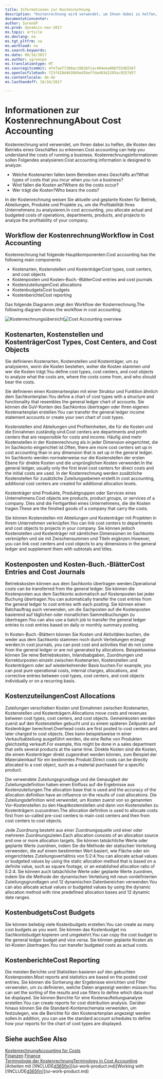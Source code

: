 ```yaml
---
title: Informationen zur Kostenrechnung
description: "Kostenrechnung wird verwendet, um Ihnen dabei zu helfen, die Kosten des Betriebs eines Geschäftes zu erkennen."
documentationcenter: 
author: SorenGP
ms.prod: dynamics-nav-2017
ms.topic: article
ms.devlang: na
ms.tgt_pltfrm: na
ms.workload: na
ms.search.keywords: 
ms.date: 08/16/2017
ms.author: sgroespe
ms.translationtype: HT
ms.sourcegitcommit: 4fefaef7380ac10836fcac404eea006f55d8556f
ms.openlocfilehash: f23f428d4636b9ed5beffde403d2295ac9257d57
ms.contentlocale: de-de
ms.lasthandoff: 10/16/2017

---
```

# <a name="about-cost-accounting"></a><span data-ttu-id="a0097-103">Informationen zur Kostenrechnung</span><span class="sxs-lookup"><span data-stu-id="a0097-103">About Cost Accounting</span></span>
<span data-ttu-id="a0097-104">Kostenrechnung wird verwendet, um Ihnen dabei zu helfen, die Kosten des Betriebs eines Geschäftes zu erkennen.</span><span class="sxs-lookup"><span data-stu-id="a0097-104">Cost accounting can help you understand the costs of running a business.</span></span> <span data-ttu-id="a0097-105">Kostenrechnungsinformationen sollen Folgendes analysieren:</span><span class="sxs-lookup"><span data-stu-id="a0097-105">Cost accounting information is designed to analyze:</span></span>  

-   <span data-ttu-id="a0097-106">Welche Kostenarten fallen beim Betreiben eines Geschäfts an?</span><span class="sxs-lookup"><span data-stu-id="a0097-106">What types of costs that you incur when you run a business?</span></span>  
-   <span data-ttu-id="a0097-107">Wird fallen die Kosten an?</span><span class="sxs-lookup"><span data-stu-id="a0097-107">Where do the costs occur?</span></span>  
-   <span data-ttu-id="a0097-108">Wer trägt die Kosten?</span><span class="sxs-lookup"><span data-stu-id="a0097-108">Who bears the costs?</span></span>  

<span data-ttu-id="a0097-109">In der Kostenrechnung weisen Sie aktuelle und geplante Kosten für Betrieb, Abteilungen, Produkte und Projekte zu, um die Profitabilität Ihres Unternehmens zu analysieren.</span><span class="sxs-lookup"><span data-stu-id="a0097-109">In cost accounting, you allocate actual and budgeted costs of operations, departments, products, and projects to analyze the profitability of your company.</span></span>  

## <a name="workflow-in-cost-accounting"></a><span data-ttu-id="a0097-110">Workflow der Kostenrechnung</span><span class="sxs-lookup"><span data-stu-id="a0097-110">Workflow in Cost Accounting</span></span>  
<span data-ttu-id="a0097-111">Kostenrechnung hat folgende Hauptkomponenten:</span><span class="sxs-lookup"><span data-stu-id="a0097-111">Cost accounting has the following main components:</span></span>  

-   <span data-ttu-id="a0097-112">Kostenarten, Kostenstellen und Kostenträger</span><span class="sxs-lookup"><span data-stu-id="a0097-112">Cost types, cost centers, and cost objects</span></span>  
-   <span data-ttu-id="a0097-113">Kostenposten und Kosten-Buch.-Blätter</span><span class="sxs-lookup"><span data-stu-id="a0097-113">Cost entries and cost journals</span></span>  
-   <span data-ttu-id="a0097-114">Kostenzuteilungen</span><span class="sxs-lookup"><span data-stu-id="a0097-114">Cost allocations</span></span>  
-   <span data-ttu-id="a0097-115">Kostenbudgets</span><span class="sxs-lookup"><span data-stu-id="a0097-115">Cost budgets</span></span>
-   <span data-ttu-id="a0097-116">Kostenberichte</span><span class="sxs-lookup"><span data-stu-id="a0097-116">Cost reporting</span></span>  

<span data-ttu-id="a0097-117">Das folgende Diagramm zeigt den Workflow der Kostenrechnung.</span><span class="sxs-lookup"><span data-stu-id="a0097-117">The following diagram shows the workflow in cost accounting.</span></span>  

<span data-ttu-id="a0097-118">![Kostenrechnungsübersicht](media/costaccountingoverview.png "CostAccountingOverview")</span><span class="sxs-lookup"><span data-stu-id="a0097-118">![Cost Accounting overview](media/costaccountingoverview.png "CostAccountingOverview")</span></span>  

## <a name="cost-types-cost-centers-and-cost-objects"></a><span data-ttu-id="a0097-119">Kostenarten, Kostenstellen und Kostenträger</span><span class="sxs-lookup"><span data-stu-id="a0097-119">Cost Types, Cost Centers, and Cost Objects</span></span>  
<span data-ttu-id="a0097-120">Sie definieren Kostenarten, Kostenstellen und Kostenträger, um zu analysieren, worin die Kosten bestehen, woher die Kosten stammen und wer die Kosten trägt.</span><span class="sxs-lookup"><span data-stu-id="a0097-120">You define cost types, cost centers, and cost objects to analyze what the costs are, where the costs come from, and who should bear the costs.</span></span>  

<span data-ttu-id="a0097-121">Sie definieren einen Kostenartenplan mit einer Struktur und Funktion ähnlich dem Sachkontenplan.</span><span class="sxs-lookup"><span data-stu-id="a0097-121">You define a chart of cost types with a structure and functionality that resembles the general ledger chart of accounts.</span></span> <span data-ttu-id="a0097-122">Sie können die GuV-Konten des Sachkontos übertragen oder Ihren eigenen Kostenartenplan erstellen.</span><span class="sxs-lookup"><span data-stu-id="a0097-122">You can transfer the general ledger income statement accounts or create your own chart of cost types.</span></span>  

<span data-ttu-id="a0097-123">Kostenstellen sind Abteilungen und Profiteinheiten, die für die Kosten und die Einnahmen zuständig sind.</span><span class="sxs-lookup"><span data-stu-id="a0097-123">Cost centers are departments and profit centers that are responsible for costs and income.</span></span> <span data-ttu-id="a0097-124">Häufig sind mehr Kostenstellen in der Kostenrechnung als in jeder Dimension eingerichtet, die im Sachkonto eingerichtet ist.</span><span class="sxs-lookup"><span data-stu-id="a0097-124">Often, there are more cost centers set up in cost accounting than in any dimension that is set up in the general ledger.</span></span> <span data-ttu-id="a0097-125">Im Sachkonto werden normalerweise nur die Kostenstellen der ersten Ebene für direkte Kosten und die ursprünglichen Kosten verwendet.</span><span class="sxs-lookup"><span data-stu-id="a0097-125">In the general ledger, usually only the first level cost centers for direct costs and the initial costs are used.</span></span> <span data-ttu-id="a0097-126">In der Kostenrechnung werden zusätzliche Kostenstellen für zusätzliche Zuteilungsebenen erstellt.</span><span class="sxs-lookup"><span data-stu-id="a0097-126">In cost accounting, additional cost centers are created for additional allocation levels.</span></span>  

<span data-ttu-id="a0097-127">Kostenträger sind Produkte, Produktgruppen oder Services eines Unternehmens.</span><span class="sxs-lookup"><span data-stu-id="a0097-127">Cost objects are products, product groups, or services of a company.</span></span> <span data-ttu-id="a0097-128">Dies sind die Fertigartikel eines Unternehmens, die die Kosten tragen.</span><span class="sxs-lookup"><span data-stu-id="a0097-128">These are the finished goods of a company that carry the costs.</span></span>  

<span data-ttu-id="a0097-129">Sie können Kostenstellen mit Abteilungen und Kostenträger mit Projekten in Ihrem Unternehmen verknüpfen.</span><span class="sxs-lookup"><span data-stu-id="a0097-129">You can link cost centers to departments and cost objects to projects in your company.</span></span> <span data-ttu-id="a0097-130">Sie können jedoch Kostenstellen und Kostenträger mit sämtlichen Dimensionen im Sachkonto verknüpfen und sie mit Zwischensummen und Titeln ergänzen.</span><span class="sxs-lookup"><span data-stu-id="a0097-130">However, you can link cost centers and cost objects to any dimensions in the general ledger and supplement them with subtotals and titles.</span></span>  

## <a name="cost-entries-and-cost-journals"></a><span data-ttu-id="a0097-131">Kostenposten und Kosten-Buch.-Blätter</span><span class="sxs-lookup"><span data-stu-id="a0097-131">Cost Entries and Cost Journals</span></span>  
<span data-ttu-id="a0097-132">Betriebskosten können aus dem Sachkonto übertragen werden.</span><span class="sxs-lookup"><span data-stu-id="a0097-132">Operational costs can be transferred from the general ledger.</span></span> <span data-ttu-id="a0097-133">Sie können die Kostenposten aus dem Sachkonto automatisch auf Kostenposten bei jeder Buchung übertragen.</span><span class="sxs-lookup"><span data-stu-id="a0097-133">You can automatically transfer the cost entries from the general ledger to cost entries with each posting.</span></span> <span data-ttu-id="a0097-134">Sie können einen Batchauftrag auch verwenden, um die Sachposten auf die Kostenposten basierend auf täglichen oder monatlichen Sammelbuchungen zu übertragen.</span><span class="sxs-lookup"><span data-stu-id="a0097-134">You can also use a batch job to transfer the general ledger entries to cost entries based on daily or monthly summary posting.</span></span>  

<span data-ttu-id="a0097-135">In Kosten-Buch.-Blättern können Sie Kosten und Aktivitäten buchen, die weder aus dem Sachkonto stammen noch durch Verteilungen erzeugt werden.</span><span class="sxs-lookup"><span data-stu-id="a0097-135">In cost journals, you can post cost and activities that do not come from the general ledger or are not generated by allocations.</span></span> <span data-ttu-id="a0097-136">Beispielsweise können Sie reine Betriebskosten, Inlandsabgaben, Zuordnungen und Korrekturposten einzeln zwischen Kostenarten, Kostenstellen und Kostenträgern oder auf wiederkehrender Basis buchen.</span><span class="sxs-lookup"><span data-stu-id="a0097-136">For example, you can post pure operational costs, internal charges, allocations, and corrective entries between cost types, cost centers, and cost objects individually or on a recurring basis.</span></span>  

## <a name="cost-allocations"></a><span data-ttu-id="a0097-137">Kostenzuteilungen</span><span class="sxs-lookup"><span data-stu-id="a0097-137">Cost Allocations</span></span>  
<span data-ttu-id="a0097-138">Zuteilungen verschieben Kosten und Einnahmen zwischen Kostenarten, Kostenstellen und Kostenträgern.</span><span class="sxs-lookup"><span data-stu-id="a0097-138">Allocations move costs and revenues between cost types, cost centers, and cost objects.</span></span> <span data-ttu-id="a0097-139">Gemeinkosten werden zuerst auf den Kostenstellen gebucht und zu einem späteren Zeitpunkt auf Kostenträger berechnet.</span><span class="sxs-lookup"><span data-stu-id="a0097-139">Overhead costs are first posted to cost centers and later charged to cost objects.</span></span> <span data-ttu-id="a0097-140">Dies kann beispielsweise in einer Verkaufsabteilung ausgeführt werden, die eine Reihe von Produkten gleichzeitig verkauft.</span><span class="sxs-lookup"><span data-stu-id="a0097-140">For example, this might be done in a sales department that sells several products at the same time.</span></span> <span data-ttu-id="a0097-141">Direkte Kosten sind die Kosten, die einem Kostenträger direkt zugeordnet werden können, zum Beispiel der Materialeinkauf für ein bestimmtes Produkt.</span><span class="sxs-lookup"><span data-stu-id="a0097-141">Direct costs can be directly allocated to a cost object, such as a material purchased for a specific product.</span></span>  

<span data-ttu-id="a0097-142">Die verwendete Zuteilungsgrundlage und die Genauigkeit der Zuteilungsdefinition haben einen Einfluss auf die Ergebnisse aus Kostenzuteilungen.</span><span class="sxs-lookup"><span data-stu-id="a0097-142">The allocation base that is used and the accuracy of the allocation definition have an influence on the results of cost allocations.</span></span> <span data-ttu-id="a0097-143">Die Zuteilungsdefinition wird verwendet, um Kosten zuerst von so genannten Vor-Kostenstellen zu den Hauptkostenstellen und dann von Kostenstellen zu Kostenträgern zuzuordnen.</span><span class="sxs-lookup"><span data-stu-id="a0097-143">The allocation definition is used to allocate costs first from so-called pre-cost centers to main cost centers and then from cost centers to cost objects.</span></span>  

<span data-ttu-id="a0097-144">Jede Zuordnung besteht aus einer Zuordnungsquelle und einer oder mehreren Zuordnungszielen.</span><span class="sxs-lookup"><span data-stu-id="a0097-144">Each allocation consists of an allocation source and one or more allocation targets.</span></span> <span data-ttu-id="a0097-145">Sie können tatsächliche Werte oder geplante Werte zuordnen, indem Sie die Methode der statischen Verteilung verwenden, die auf einem bestimmten Wert basiert, wie Fläche oder ein eingerichtetes Zuteilungsverhältnis von 5:2:4.</span><span class="sxs-lookup"><span data-stu-id="a0097-145">You can allocate actual values or budgeted values by using the static allocation method that is based on a definite value, such as square footage, or an established allocation ratio of 5:2:4.</span></span> <span data-ttu-id="a0097-146">Sie können auch tatsächliche Werte oder geplante Werte zuordnen, indem Sie die Methode der dynamischen Verteilung mit neun vordefinierten Zuteilungsgrundlagen und 12 dynamischen Datenbereichen verwenden.</span><span class="sxs-lookup"><span data-stu-id="a0097-146">You can also allocate actual values or budgeted values by using the dynamic allocation method with nine predefined allocation bases and 12 dynamic date ranges.</span></span>  

## <a name="cost-budgets"></a><span data-ttu-id="a0097-147">Kostenbudgets</span><span class="sxs-lookup"><span data-stu-id="a0097-147">Cost Budgets</span></span>  
<span data-ttu-id="a0097-148">Sie können beliebig viele Kostenbudgets erstellen.</span><span class="sxs-lookup"><span data-stu-id="a0097-148">You can create as many cost budgets as you want.</span></span> <span data-ttu-id="a0097-149">Sie können das Kostenbudget ins Sachkontobudget kopieren und umgekehrt.</span><span class="sxs-lookup"><span data-stu-id="a0097-149">You can copy the cost budget to the general ledger budget and vice versa.</span></span> <span data-ttu-id="a0097-150">Sie können geplante Kosten als Ist-Kosten übertragen.</span><span class="sxs-lookup"><span data-stu-id="a0097-150">You can transfer budgeted costs as actual costs.</span></span>  

## <a name="cost-reporting"></a><span data-ttu-id="a0097-151">Kostenberichte</span><span class="sxs-lookup"><span data-stu-id="a0097-151">Cost Reporting</span></span>  
<span data-ttu-id="a0097-152">Die meisten Berichte und Statistiken basieren auf den gebuchten Kostenposten.</span><span class="sxs-lookup"><span data-stu-id="a0097-152">Most reports and statistics are based on the posted cost entries.</span></span> <span data-ttu-id="a0097-153">Sie können die Sortierung der Ergebnisse einrichten und Filter verwenden, um zu definieren, welche Daten angezeigt werden müssen.</span><span class="sxs-lookup"><span data-stu-id="a0097-153">You can set the sorting of the results and use filters to define which data must be displayed.</span></span> <span data-ttu-id="a0097-154">Sie können Berichte für eine Kostenaufteilungsanalyse erstellen.</span><span class="sxs-lookup"><span data-stu-id="a0097-154">You can create reports for cost distribution analysis.</span></span> <span data-ttu-id="a0097-155">Darüber hinaus können Sie die Standard-Kontenschemata verwenden, um festzulegen, wie die Berichte für den Kostenartenplan angezeigt werden sollen.</span><span class="sxs-lookup"><span data-stu-id="a0097-155">In addition, you can use the standard account schedules to define how your reports for the chart of cost types are displayed.</span></span>  

## <a name="see-also"></a><span data-ttu-id="a0097-156">Siehe auch</span><span class="sxs-lookup"><span data-stu-id="a0097-156">See Also</span></span>  
 [<span data-ttu-id="a0097-157">Kostenrechnung</span><span class="sxs-lookup"><span data-stu-id="a0097-157">Accounting for Costs</span></span>](finance-manage-cost-accounting.md)  
 <span data-ttu-id="a0097-158">[Finanzen](finance.md) </span><span class="sxs-lookup"><span data-stu-id="a0097-158">[Finance](finance.md) </span></span>  
 [<span data-ttu-id="a0097-159">Terminologie der Kostenrechnung</span><span class="sxs-lookup"><span data-stu-id="a0097-159">Terminology in Cost Accounting</span></span>](finance-terminology-in-cost-accounting.md)  
 <span data-ttu-id="a0097-160">[Arbeiten mit [!INCLUDE[d365fin](includes/d365fin_md.md)]](ui-work-product.md)</span><span class="sxs-lookup"><span data-stu-id="a0097-160">[Working with [!INCLUDE[d365fin](includes/d365fin_md.md)]](ui-work-product.md)</span></span>

